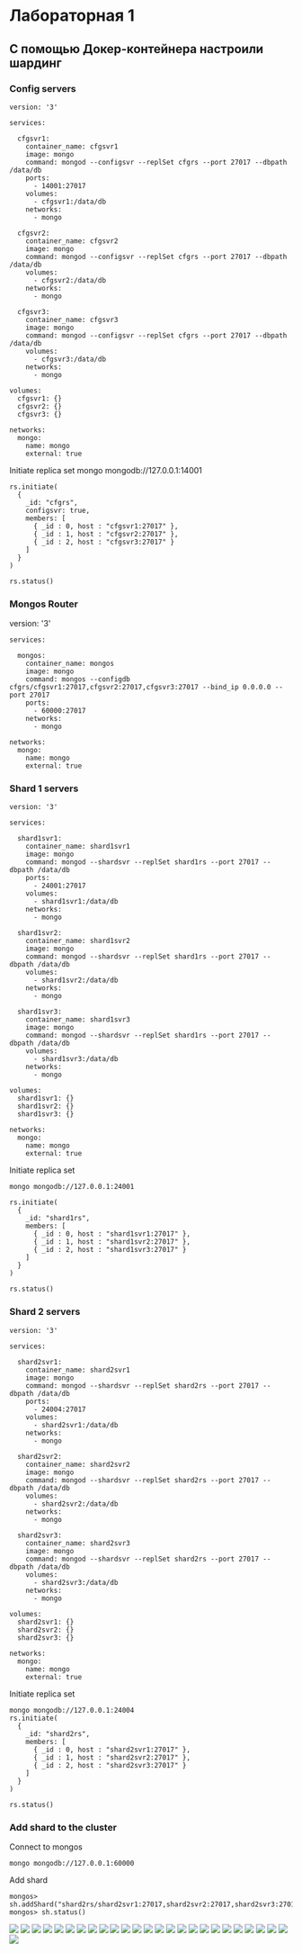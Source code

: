 # Лабораторная 1

## С помощью Докер-контейнера настроили шардинг

### Config servers
```
version: '3'

services:

  cfgsvr1:
    container_name: cfgsvr1
    image: mongo
    command: mongod --configsvr --replSet cfgrs --port 27017 --dbpath /data/db
    ports:
      - 14001:27017
    volumes:
      - cfgsvr1:/data/db
    networks:
      - mongo

  cfgsvr2:
    container_name: cfgsvr2
    image: mongo
    command: mongod --configsvr --replSet cfgrs --port 27017 --dbpath /data/db
    volumes:
      - cfgsvr2:/data/db
    networks:
      - mongo

  cfgsvr3:
    container_name: cfgsvr3
    image: mongo
    command: mongod --configsvr --replSet cfgrs --port 27017 --dbpath /data/db
    volumes:
      - cfgsvr3:/data/db
    networks:
      - mongo

volumes:
  cfgsvr1: {}
  cfgsvr2: {}
  cfgsvr3: {}

networks:
  mongo:
    name: mongo
    external: true
```

Initiate replica set
mongo mongodb://127.0.0.1:14001
```
rs.initiate(
  {
    _id: "cfgrs",
    configsvr: true,
    members: [
      { _id : 0, host : "cfgsvr1:27017" },
      { _id : 1, host : "cfgsvr2:27017" },
      { _id : 2, host : "cfgsvr3:27017" }
    ]
  }
)

rs.status()
```
### Mongos Router

version: '3'
```
services:

  mongos:
    container_name: mongos
    image: mongo
    command: mongos --configdb cfgrs/cfgsvr1:27017,cfgsvr2:27017,cfgsvr3:27017 --bind_ip 0.0.0.0 --port 27017
    ports:
      - 60000:27017
    networks:
      - mongo

networks:
  mongo:
    name: mongo
    external: true
```

### Shard 1 servers
```
version: '3'

services:

  shard1svr1:
    container_name: shard1svr1
    image: mongo
    command: mongod --shardsvr --replSet shard1rs --port 27017 --dbpath /data/db
    ports:
      - 24001:27017
    volumes:
      - shard1svr1:/data/db
    networks:
      - mongo

  shard1svr2:
    container_name: shard1svr2
    image: mongo
    command: mongod --shardsvr --replSet shard1rs --port 27017 --dbpath /data/db
    volumes:
      - shard1svr2:/data/db
    networks:
      - mongo

  shard1svr3:
    container_name: shard1svr3
    image: mongo
    command: mongod --shardsvr --replSet shard1rs --port 27017 --dbpath /data/db
    volumes:
      - shard1svr3:/data/db
    networks:
      - mongo

volumes:
  shard1svr1: {}
  shard1svr2: {}
  shard1svr3: {}

networks:
  mongo:
    name: mongo
    external: true
```


Initiate replica set
```
mongo mongodb://127.0.0.1:24001

rs.initiate(
  {
    _id: "shard1rs",
    members: [
      { _id : 0, host : "shard1svr1:27017" },
      { _id : 1, host : "shard1svr2:27017" },
      { _id : 2, host : "shard1svr3:27017" }
    ]
  }
)

rs.status()
```

### Shard 2 servers
```
version: '3'

services:

  shard2svr1:
    container_name: shard2svr1
    image: mongo
    command: mongod --shardsvr --replSet shard2rs --port 27017 --dbpath /data/db
    ports:
      - 24004:27017
    volumes:
      - shard2svr1:/data/db
    networks:
      - mongo

  shard2svr2:
    container_name: shard2svr2
    image: mongo
    command: mongod --shardsvr --replSet shard2rs --port 27017 --dbpath /data/db
    volumes:
      - shard2svr2:/data/db
    networks:
      - mongo

  shard2svr3:
    container_name: shard2svr3
    image: mongo
    command: mongod --shardsvr --replSet shard2rs --port 27017 --dbpath /data/db
    volumes:
      - shard2svr3:/data/db
    networks:
      - mongo

volumes:
  shard2svr1: {}
  shard2svr2: {}
  shard2svr3: {}

networks:
  mongo:
    name: mongo
    external: true
```
Initiate replica set
```
mongo mongodb://127.0.0.1:24004
rs.initiate(
  {
    _id: "shard2rs",
    members: [
      { _id : 0, host : "shard2svr1:27017" },
      { _id : 1, host : "shard2svr2:27017" },
      { _id : 2, host : "shard2svr3:27017" }
    ]
  }
)

rs.status()
```
### Add shard to the cluster
Connect to mongos
```
mongo mongodb://127.0.0.1:60000
```
Add shard
```
mongos> sh.addShard("shard2rs/shard2svr1:27017,shard2svr2:27017,shard2svr3:27017")
mongos> sh.status()
```

![](./images/a.png)
![](./images/a1.png)
![](./images/a2.png)
![](./images/a3.png)
![](./images/a4.png)
![](./images/a5.png)
![](./images/a6.png)
![](./images/a7.png)
![](./images/a8.png)
![](./images/a9.png)
![](./images/a10.png)
![](./images/a11.png)
![](./images/a12.png)
![](./images/a13.png)
![](./images/a14.png)
![](./images/a15.png)
![](./images/a16.png)
![](./images/a17.png)
![](./images/a18.png)
![](./images/a19.png)
![](./images/a20.png)
![](./images/a21.png)
![](./images/a22.png)
![](./images/a23.png)
![](./images/a24.png)
![](./images/a25.png)


